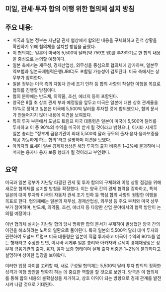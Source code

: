 ## 미일, 관세·투자 합의 이행 위한 협의체 설치 방침

## 주요 내용:
*   미국과 일본 정부는 지난달 관세 협상에서 합의한 내용을 구체화하고 진척 상황을 확인하기 위해 협의체를 설치할 방침을 굳혔다.
*   이 협의체는 일본이 미국에 5,500억 달러(약 759조 원)를 투자하기로 한 합의 내용을 중심으로 논의할 예정이다.
*   일본 측에서는 재무성, 경제산업성, 외무성을 중심으로 협의체에 참가하며, 일본무역보험과 일본국제협력은행(JBIC)도 포함될 가능성이 검토된다. 미국 측에서는 상무부가 참여한다.
*   일본 정부는 미국 측의 자동차 관세 조기 인하 등 합의 사항의 착실한 이행을 목표로 협의를 진행할 방침이다.
*   협의 분야에는 반도체, 의약품, 조선, 에너지 등이 포함된다.
*   양국은 8월 초 상호 관세 부과 예정일을 앞두고 미국은 일본에 대한 상호 관세율을 15%로 정하고 일본은 미국에 5,500억 달러를 투자할 것에 합의했으나, 합의 문서가 만들어지지 않아 내용에 이견을 보여왔다.
*   특히 투자 부분에서 도널드 트럼프 미국 대통령은 일본이 미국에 5,500억 달러를 투자하고 이 중 90%의 수익을 미국이 받게 될 것이라고 밝혔으나, 이시바 시게루 일본 총리는 "정부계 금융기관이 최대 5,500억 달러 규모의 출자·융자·융자보증을 제공 가능하게 하는 합의"라고 설명하며 이견을 보였다.
*   아카자와 료세이 일본 경제재생상은 해당 투자의 출자 비중은 1~2%에 불과하며 나머지는 융자나 융자 보증 형태가 될 것이라고 부연했다.

## 요약
미국과 일본 정부가 지난달 타결된 관세 및 투자 합의의 구체화와 이행 상황 점검을 위해 새로운 협의체를 설치할 방침을 확정했다. 이는 양국 간의 경제 협력을 강화하고, 특히 일본의 대미 투자와 미국의 자동차 관세 조기 인하 등 핵심 합의 사항의 원활한 이행을 목표로 한다. 협의체에는 일본의 재무성, 경제산업성, 외무성 등 주요 부처와 미국 상무부가 참여하며, 반도체, 의약품, 조선, 에너지 등 다양한 산업 분야에서의 협력 방안이 논의될 예정이다.

이번 협의체 설치는 지난달 합의 당시 명확한 합의 문서가 부재하여 발생했던 양국 간의 이견을 해소하려는 노력의 일환으로 풀이된다. 특히 일본의 5,500억 달러 대미 투자와 관련하여 도널드 트럼프 미국 대통령은 일본이 직접 투자하고 미국이 수익의 90%를 얻는 형태라고 주장한 반면, 이시바 시게루 일본 총리와 아카자와 료세이 경제재생상은 정부계 금융기관의 출자, 융자, 융자 보증 형태이며 실제 출자 비중은 1~2%에 불과하다고 설명하며 상이한 입장을 보여왔다.

이러한 입장 차이를 고려할 때, 새로 구성될 협의체는 5,500억 달러 투자 합의의 정확한 성격과 이행 방안을 명확히 하는 데 중요한 역할을 할 것으로 보인다. 양국은 이 협의체를 통해 합의 내용의 불확실성을 제거하고, 상호 이익이 되는 방향으로 경제 관계를 발전시켜 나갈 것으로 기대된다.